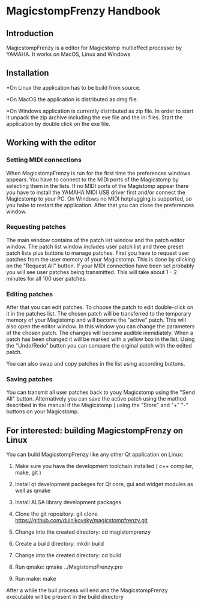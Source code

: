 # MagicstompFrenzy Handbook

## Introduction

MagicstompFrenzy is a editor for Magicstomp multieffect processor by YAMAHA. It works on MacOS, Linux and Windows

## Installation

*On Linux the application has to be build from source.

*On MacOS the application is distributed as dmg file. 

*On Windows application is currently distributed as zip file. In order to start it unpack the zip archive including the exe file and the ini files. Start the application by double click on the exe file.

## Working with the editor

### Setting MIDI connections

When MagicstompFrenzy is run for the first time the preferences windows appears. You have to connect to the MIDI ports of the Magicstomp by selecting them in the lists. If no MIDI ports of the Magistomp appear there you have to install the YAMAHA MIDI USB driver first and/or connect the Magicstomp to your PC. On Windows no MIDI hotplugging is supported, so you habe to restart the application. After that you can close the preferences window.

### Requesting patches

The main window contains of the patch list window and the patch editor window. The patch list window includes user patch list and three preset patch lists plus buttons to manage patches. First you have to request user patches from the user memory of your Magicstomp. This is done by clicking on the "Request All" button. If your MIDI connection have been set probably you will see user patches being transmitted. This will take about 1 - 2 minutes for all 100 user patches.

### Editing patches

After that you can edit patches. To choose the patch to edit double-click on it in the patches list. The chosen patch will be transferred to the temporary memory of your Magistomp and will become the "active" patch. This will also open the editor window. In this window you can change the parameters of the chosen patch. The changes will become audible immidiately. When a patch has been changed it will be marked with a yellow box in the list. Using the "Undo/Redo" button you can compare the orginal patch with the edited patch.

You can also swap and copy patches in the list using according buttons.

### Saving patches

You can transmit all user patches back to youy Magicstomp using the "Send All" button. Alternatively you can save the active patch using the mathod described in the manual if the Magicstomp ( using the "Store" and "+" "-" buttons on your Magicstomp.

## For interested: building MagicstompFrenzy on Linux

You can build MagicstompFrenzy like any other Qt application on Linux:

1. Make sure you hava the development toolchain installed ( c++ compiler, make, git )

2. Install qt development packeges for Qt core, gui and widget modules as well as qmake

3. Install ALSA library development packages

4. Clone the git repository: <addr>git clone https://github.com/dulnikovsky/magicstompfrenzy.git</addr>

5. Change into the created directory:  <addr>cd magistomprenzy</addr>

6. Create a build directory: <addr>mkdir build</addr>

7. Change into the created directory:  <addr>cd build</addr>

8. Run qmake: <addr>qmake ../MagistompFrenzy.pro</addr>

9. Run make: <addr>make</addr>

After a while the buil process will end and the MagicstompFrenzy executable will be present in the build directory
